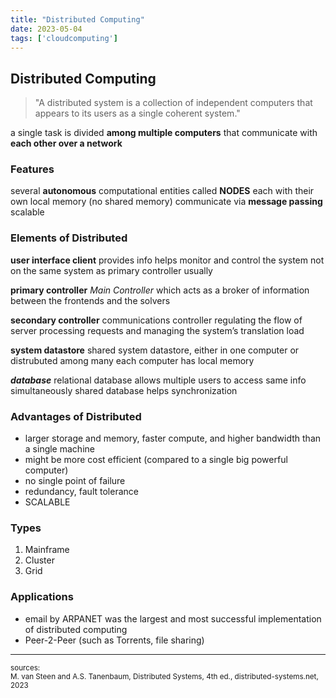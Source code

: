 ```yaml
---
title: "Distributed Computing"
date: 2023-05-04
tags: ['cloudcomputing']
---
```


## Distributed Computing 

> "A distributed system is a collection of independent computers that appears to its users as a single coherent system."


a single task is divided **among multiple computers** that communicate with **each other over a network** 

### Features 
several **autonomous** computational entities called **NODES**
each with their own local memory (no shared memory)
communicate via **message passing** 
scalable  

### Elements  of Distributed 

**user interface client** 
	provides info 
	helps monitor and control the system
	not on the same system as primary controller usually

**primary controller** 
_Main Controller_ 
which acts as a broker of information between the frontends and the solvers

**secondary controller**
	communications controller 
	regulating the flow of server processing requests and managing the system’s translation load
	
**system datastore** 
	shared system datastore, either in one computer or distrubuted among many 
	each computer has local memory 
	
***database*** 
	relational database 
	allows multiple users to access same info simultaneously 
	shared database helps synchronization

### Advantages of Distributed  
- larger storage and memory, faster compute, and higher bandwidth than a single machine
- might be more cost efficient (compared to a single big powerful computer)
- no single point of failure
- redundancy, fault tolerance 
- SCALABLE 

### Types 
1. Mainframe
2. Cluster 
3. Grid 

### Applications 
- email by ARPANET was the largest and most successful implementation of distributed computing 
- Peer-2-Peer (such as Torrents, file sharing)


--- 
<sub>sources: <br>
M. van Steen and A.S. Tanenbaum, Distributed Systems, 4th ed., distributed-systems.net, 2023
</sub>